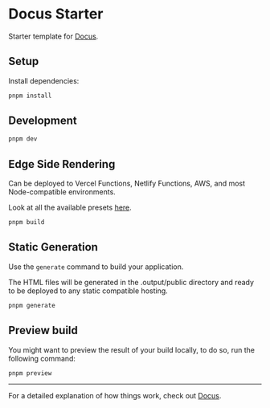 # Docus Starter

Starter template for [Docus](https://docus.dev).

## Setup

Install dependencies:

```bash
pnpm install
```

## Development

```bash
pnpm dev
```

## Edge Side Rendering

Can be deployed to Vercel Functions, Netlify Functions, AWS, and most Node-compatible environments.

Look at all the available presets [here](https://v3.nuxtjs.org/guide/deploy/presets).

```bash
pnpm build
```

## Static Generation

Use the `generate` command to build your application.

The HTML files will be generated in the .output/public directory and ready to be deployed to any static compatible hosting.

```bash
pnpm generate
```

## Preview build

You might want to preview the result of your build locally, to do so, run the following command:

```bash
pnpm preview
```

---

For a detailed explanation of how things work, check out [Docus](https://docus.dev).
